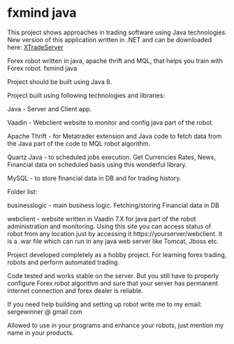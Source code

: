 
# fxmind java


This project shows approaches in trading software using Java technologies.
New version of this application written in .NET and can be downloaded here: [XTradeServer](https://github.com/sergiovision/XTradeServer)

Forex robot written in java, apache thrift and MQL, that helps you train with Forex robot.
fxmind java

Project should be built using Java 8.

Project built using following technologies and libraries:

Java - Server and Client app.

Vaadin - Webclient website to monitor and config java part of the robot. 

Apache Thrift - for Metatrader extension and Java code to fetch data from the Java part of the code to MQL robot algorithm.

Quartz Java  - to scheduled jobs execution. Get Currencies Rates, News,  Financial data on scheduled basis using this wonderful library.

MySQL - to store financial data in DB and for trading history. 

Folder list:

businesslogic - main business logic. Fetching/storing Financial data in DB 

webclient - website written in Vaadin 7.X for java part of the robot administration and monitoring. Using this site you can access status of robot from any location just by accessing it https://yourserver/webclient. It is a .war file which can run in any java web server like Tomcat, Jboss etc.


Project developed completely as a hobby project. For learning forex trading, robots and perform automated trading.

Code tested and works stable on the server. But you still have to properly configure Forex robot algorithm and sure that your server has permanent internet connection and forex dealer is reliable.

If you need help building and setting up robot write me to my email: sergewinner @ gmail com

Allowed to use in your programs and enhance your robots, just mention my name in your products.

